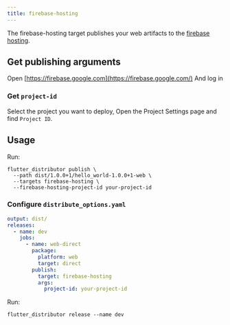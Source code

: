 ```yaml
---
title: firebase-hosting
---
```


The firebase-hosting target publishes your web artifacts to the [firebase hosting](https://firebase.google.com/docs/hosting).

## Get publishing arguments

Open [https://firebase.google.com](https://firebase.google.com/) And log in

### Get `project-id`

Select the project you want to deploy, Open the Project Settings page and find `Project ID`.

## Usage

Run:

```
flutter_distributor publish \
  --path dist/1.0.0+1/hello_world-1.0.0+1-web \
  --targets firebase-hosting \
  --firebase-hosting-project-id your-project-id
```

### Configure `distribute_options.yaml`

```yaml
output: dist/
releases:
  - name: dev
    jobs:
      - name: web-direct
        package:
          platform: web
          target: direct
        publish:
          target: firebase-hosting
          args:
            project-id: your-project-id
```

Run:

```
flutter_distributor release --name dev
```
